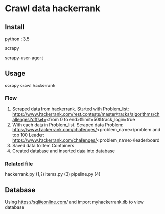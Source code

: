 # Crawl data hackerrank

## Install

python : 3.5

scrapy

scrapy-user-agent

## Usage

scrapy crawl hackerrank

### Flow 

1. Scraped data from hackerrank. Started with Problem_list: https://www.hackerrank.com/rest/contests/master/tracks/algorithms/challenges?offset=<from 0 to end>&limit=50&track_login=true  
2. With each data in Problem_list. Scraped data Problem: https://www.hackerrank.com/challenges/<problem_name>/problem and
top 100 Leader: https://www.hackerrank.com/challenges/<problem_name>/leaderboard  
3. Saved data to Item Containers 
4. Created database and inserted data into database

### Related file

hackerrank.py   (1,2)
items.py        (3)
pipeline.py     (4)

## Database

Using https://sqliteonline.com/ and import myhackerrank.db to view database 

